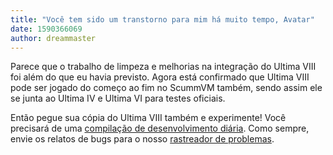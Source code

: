```yaml
---
title: "Você tem sido um transtorno para mim há muito tempo, Avatar"
date: 1590366069
author: dreammaster
---
```


Parece que o trabalho de limpeza e melhorias na integração do Ultima VIII foi além do que eu havia previsto. Agora está confirmado que Ultima VIII pode ser jogado do começo ao fim no ScummVM também, sendo assim ele se junta ao Ultima IV e Ultima VI para testes oficiais.

Então pegue sua cópia do Ultima VIII também e experimente! Você precisará de uma [compilação de desenvolvimento diária](https://buildbot.scummvm.org/builds.html). Como sempre, envie os relatos de bugs para o nosso [rastreador de problemas](https://bugs.scummvm.org/).
